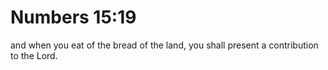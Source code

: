 # Numbers 15:19

and when you eat of the bread of the land, you shall present a contribution to the Lord.
